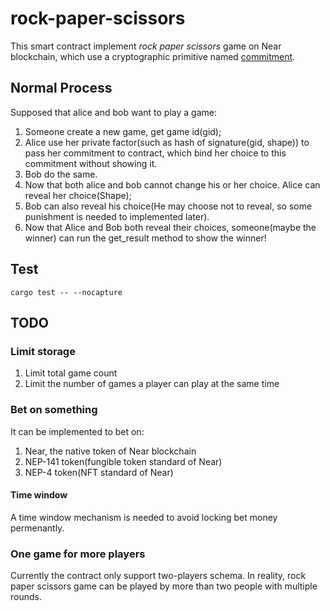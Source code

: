 # rock-paper-scissors
This smart contract implement *rock paper scissors* game on Near blockchain, which use a cryptographic primitive named [commitment](https://en.wikipedia.org/wiki/Commitment_scheme).

## Normal Process
Supposed that alice and bob want to play a game:
1. Someone create a new game, get game id(gid);
2. Alice use her private factor(such as hash of signature(gid, shape)) to pass her commitment to contract, which bind her choice to this commitment without showing it.
3. Bob do the same.
4. Now that both alice and bob cannot change his or her choice. Alice can reveal her choice(Shape);
5. Bob can also reveal his choice(He may choose not to reveal, so some punishment is needed to implemented later).
6. Now that Alice and Bob both reveal their choices, someone(maybe the winner) can run the get_result method to show the winner!

## Test
`cargo test -- --nocapture`

## TODO
### Limit storage
1. Limit total game count
2. Limit the number of games a player can play at the same time

### Bet on something
It can be implemented to bet on:
1. Near, the native token of Near blockchain
2. NEP-141 token(fungible token standard of Near)
3. NEP-4 token(NFT standard of Near)

#### Time window
A time window mechanism is needed to avoid locking bet money permenantly.

### One game for more players
Currently the contract only support two-players schema. In reality, rock paper scissors game can be played by more than two people with multiple rounds.
